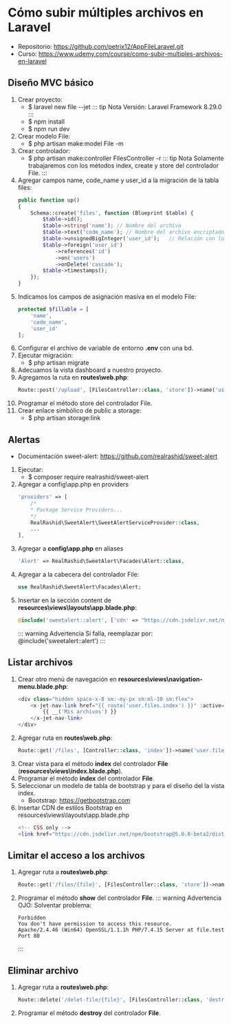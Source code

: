 # Cómo subir múltiples archivos en Laravel
+ Repositorio: https://github.com/petrix12/AppFileLaravel.git
+ Curso: https://www.udemy.com/course/como-subir-multiples-archivos-en-laravel

## Diseño MVC básico
1. Crear proyecto: 
    + $ laravel new file --jet
    ::: tip Nota
    Versión: Laravel Framework 8.29.0
    :::
    + $ npm install
    + $ npm run dev
2. Crear modelo File: 
    + $ php artisan make:model File -m
3. Crear controlador: 
    + $ php artisan make:controller FilesController -r
    ::: tip Nota
    Solamente trabajaremos con los métodos index, create y store del controlador File.
    :::
4. Agregar campos name, code_name y user_id a la migración de la tabla files:
    ```php
    public function up()
    {
        Schema::create('files', function (Blueprint $table) {
            $table->id();
            $table->string('name'); // Nombre del archivo
            $table->text('code_name'); // Nombre del archivo encriptado
            $table->unsignedBigInteger('user_id');   // Relación con los usuarios
            $table->foreign('user_id')
                ->references('id')
                ->on('users')
                ->onDelete('cascade');
            $table->timestamps();
        });
    }
    ```
5. Indicamos los campos de asignación masiva en el modelo File:
    ```php
    protected $fillable = [
        'name',
        'code_name',
        'user_id'
    ];
    ```
6. Configurar el archivo de variable de entorno **.env** con una bd.
7. Ejecutar migración: 
    + $ php artisan migrate
8. Adecuamos la vista dashboard a nuestro proyecto.
9. Agregamos la ruta en **routes\web.php**:
    ```php
    Route::post('/upload', [FilesController::class, 'store'])->name('user.files.store');
    ```
10. Programar el método store del controlador File.
11. Crear enlace simbólico de public a storage: 
    + $ php artisan storage:link

## Alertas
+ Documentación sweet-alert: https://github.com/realrashid/sweet-alert
1. Ejecutar: 
    + $ composer require realrashid/sweet-alert
2. Agregar a config\app.php en providers
    ```php
    'providers' => [
        /*
        * Package Service Providers...
        */
        RealRashid\SweetAlert\SweetAlertServiceProvider::class,
        ...
    ],
    ```
3. Agregar a **config\app.php** en aliases
    ```php
    'Alert' => RealRashid\SweetAlert\Facades\Alert::class,
    ```
4. Agregar a la cabecera del controlador File:
    ```php
    use RealRashid\SweetAlert\Facades\Alert;
    ```
5. Insertar en la sección content de **resources\views\layouts\app.blade.php**:
    ```php
    @include('sweetalert::alert', ['cdn' => "https://cdn.jsdelivr.net/npm/sweetalert2@9"])
    ```
    ::: warning Advertencia
    Si falla, reemplazar por: @include('sweetalert::alert')
    :::

## Listar archivos
1. Crear otro menú de navegación en **resources\views\navigation-menu.blade.php**:
    ```php
    <div class="hidden space-x-8 sm:-my-px sm:ml-10 sm:flex">
        <x-jet-nav-link href="{{ route('user.files.index') }}" :active="request()->routeIs('user.files.index')">
            {{ __('Mis archivos') }}
        </x-jet-nav-link>
    </div>
    ```
2. Agregar ruta en **routes\web.php**:
    ```php
    Route::get('/files', [Controller::class, 'index'])->name('user.files.index');
    ```
3. Crear vista para el método **index** del controlador **File** (**resources\views\index.blade.php**).
4. Programar el método **index** del controlador **File**.
5. Seleccionar un modelo de tabla de bootstrap y para el diseño del la vista index.
    + Bootstrap: https://getbootstrap.com
6. Insertar CDN de estilos Bootstrap en resources\views\layouts\app.blade.php
    ```php
    <!-- CSS only -->
    <link href="https://cdn.jsdelivr.net/npm/bootstrap@5.0.0-beta2/dist/css/bootstrap.min.css" rel="stylesheet" integrity="sha384-BmbxuPwQa2lc/FVzBcNJ7UAyJxM6wuqIj61tLrc4wSX0szH/Ev+nYRRuWlolflfl" crossorigin="anonymous">
    ```

## Limitar el acceso a los archivos
1. Agregar ruta a **routes\web.php**:
    ```php
    Route::get('/files/{file}', [FilesController::class, 'store'])->name('user.files.show');
    ```
2. Programar el método **show** del controlador **File**.
    ::: warning Advertencia
    OJO: Solventar problema:
    ```
    Forbidden
    You don't have permission to access this resource.
    Apache/2.4.46 (Win64) OpenSSL/1.1.1h PHP/7.4.15 Server at file.test Port 80
    ```
    :::

## Eliminar archivo
1. Agregar ruta a **routes\web.php**:
    ```php
    Route::delete('/delet-file/{file}', [FilesController::class, 'destroy'])->name('user.files.destroy');
    ```
2. Programar el método **destroy** del controlador **File**.

